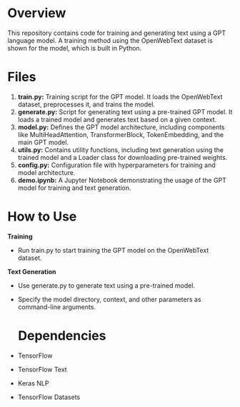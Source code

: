# Overview
This repository contains code for training and generating text using a GPT language model. A training method using the OpenWebText dataset is shown for the model, which is built in Python.

# Files
1. **train.py:** Training script for the GPT model. It loads the OpenWebText dataset, preprocesses it, and trains the model.
2. **generate.py:** Script for generating text using a pre-trained GPT model. It loads a trained model and generates text based on a given context.
3. **model.py:** Defines the GPT model architecture, including components like MultiHeadAttention, TransformerBlock, TokenEmbedding, and the main GPT model.
4. **utils.py:** Contains utility functions, including text generation using the trained model and a Loader class for downloading pre-trained weights.
5. **config.py:** Configuration file with hyperparameters for training and model architecture.
6. **demo.ipynb:** A Jupyter Notebook demonstrating the usage of the GPT model for training and text generation.

# How to Use
**Training**
- Run train.py to start training the GPT model on the OpenWebText dataset.

**Text Generation**
- Use generate.py to generate text using a pre-trained model.
- Specify the model directory, context, and other parameters as command-line arguments.

  # Dependencies
- TensorFlow
- TensorFlow Text
- Keras NLP
- TensorFlow Datasets

  
